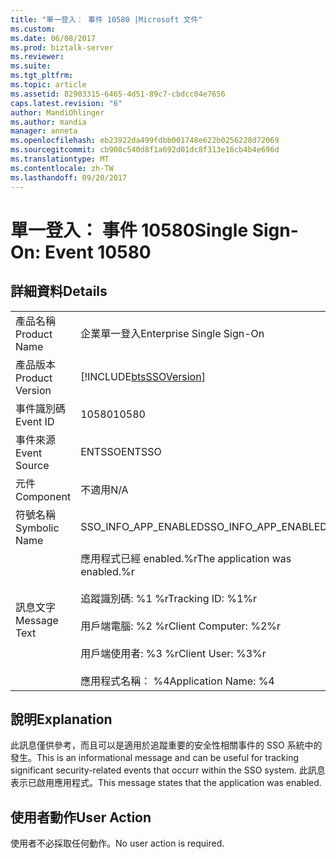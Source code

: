 ```yaml
---
title: "單一登入： 事件 10580 |Microsoft 文件"
ms.custom: 
ms.date: 06/08/2017
ms.prod: biztalk-server
ms.reviewer: 
ms.suite: 
ms.tgt_pltfrm: 
ms.topic: article
ms.assetid: 82903315-6465-4d51-89c7-cbdcc04e7656
caps.latest.revision: "6"
author: MandiOhlinger
ms.author: mandia
manager: anneta
ms.openlocfilehash: eb23922da499fdbb001748e622b0256228d72069
ms.sourcegitcommit: cb908c540d8f1a692d01dc8f313e16cb4b4e696d
ms.translationtype: MT
ms.contentlocale: zh-TW
ms.lasthandoff: 09/20/2017
---
```

# <a name="single-sign-on-event-10580"></a><span data-ttu-id="f12be-102">單一登入： 事件 10580</span><span class="sxs-lookup"><span data-stu-id="f12be-102">Single Sign-On: Event 10580</span></span>
## <a name="details"></a><span data-ttu-id="f12be-103">詳細資料</span><span class="sxs-lookup"><span data-stu-id="f12be-103">Details</span></span>  
  
|||  
|-|-|  
|<span data-ttu-id="f12be-104">產品名稱</span><span class="sxs-lookup"><span data-stu-id="f12be-104">Product Name</span></span>|<span data-ttu-id="f12be-105">企業單一登入</span><span class="sxs-lookup"><span data-stu-id="f12be-105">Enterprise Single Sign-On</span></span>|  
|<span data-ttu-id="f12be-106">產品版本</span><span class="sxs-lookup"><span data-stu-id="f12be-106">Product Version</span></span>|[!INCLUDE[btsSSOVersion](../includes/btsssoversion-md.md)]|  
|<span data-ttu-id="f12be-107">事件識別碼</span><span class="sxs-lookup"><span data-stu-id="f12be-107">Event ID</span></span>|<span data-ttu-id="f12be-108">10580</span><span class="sxs-lookup"><span data-stu-id="f12be-108">10580</span></span>|  
|<span data-ttu-id="f12be-109">事件來源</span><span class="sxs-lookup"><span data-stu-id="f12be-109">Event Source</span></span>|<span data-ttu-id="f12be-110">ENTSSO</span><span class="sxs-lookup"><span data-stu-id="f12be-110">ENTSSO</span></span>|  
|<span data-ttu-id="f12be-111">元件</span><span class="sxs-lookup"><span data-stu-id="f12be-111">Component</span></span>|<span data-ttu-id="f12be-112">不適用</span><span class="sxs-lookup"><span data-stu-id="f12be-112">N/A</span></span>|  
|<span data-ttu-id="f12be-113">符號名稱</span><span class="sxs-lookup"><span data-stu-id="f12be-113">Symbolic Name</span></span>|<span data-ttu-id="f12be-114">SSO_INFO_APP_ENABLED</span><span class="sxs-lookup"><span data-stu-id="f12be-114">SSO_INFO_APP_ENABLED</span></span>|  
|<span data-ttu-id="f12be-115">訊息文字</span><span class="sxs-lookup"><span data-stu-id="f12be-115">Message Text</span></span>|<span data-ttu-id="f12be-116">應用程式已經 enabled.%r</span><span class="sxs-lookup"><span data-stu-id="f12be-116">The application was enabled.%r</span></span><br /><br /> <span data-ttu-id="f12be-117">追蹤識別碼: %1 %r</span><span class="sxs-lookup"><span data-stu-id="f12be-117">Tracking ID: %1%r</span></span><br /><br /> <span data-ttu-id="f12be-118">用戶端電腦: %2 %r</span><span class="sxs-lookup"><span data-stu-id="f12be-118">Client Computer: %2%r</span></span><br /><br /> <span data-ttu-id="f12be-119">用戶端使用者: %3 %r</span><span class="sxs-lookup"><span data-stu-id="f12be-119">Client User: %3%r</span></span><br /><br /> <span data-ttu-id="f12be-120">應用程式名稱： %4</span><span class="sxs-lookup"><span data-stu-id="f12be-120">Application Name: %4</span></span>|  
  
## <a name="explanation"></a><span data-ttu-id="f12be-121">說明</span><span class="sxs-lookup"><span data-stu-id="f12be-121">Explanation</span></span>  
 <span data-ttu-id="f12be-122">此訊息僅供參考，而且可以是適用於追蹤重要的安全性相關事件的 SSO 系統中的發生。</span><span class="sxs-lookup"><span data-stu-id="f12be-122">This is an informational message and can be useful for tracking significant security-related events that occurr within the SSO system.</span></span> <span data-ttu-id="f12be-123">此訊息表示已啟用應用程式。</span><span class="sxs-lookup"><span data-stu-id="f12be-123">This message states that the application was enabled.</span></span>  
  
## <a name="user-action"></a><span data-ttu-id="f12be-124">使用者動作</span><span class="sxs-lookup"><span data-stu-id="f12be-124">User Action</span></span>  
 <span data-ttu-id="f12be-125">使用者不必採取任何動作。</span><span class="sxs-lookup"><span data-stu-id="f12be-125">No user action is required.</span></span>
